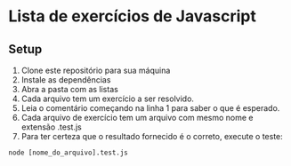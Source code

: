 # Lista de exercícios de Javascript

## Setup

1. Clone este repositório para sua máquina
2. Instale as dependências
3. Abra a pasta com as listas 
4. Cada arquivo tem um exercício a ser resolvido.
5. Leia o comentário começando na linha 1 para saber o que é esperado.
6. Cada arquivo de exercício tem um arquivo com mesmo nome e extensão .test.js
7. Para ter certeza que o resultado fornecido é o correto, execute o teste:
```
node [nome_do_arquivo].test.js
```
